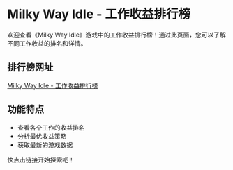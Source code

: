 # Milky Way Idle - 工作收益排行榜

欢迎查看《Milky Way Idle》游戏中的工作收益排行榜！通过此页面，您可以了解不同工作收益的排名和详情。

## 排行榜网址

[Milky Way Idle - 工作收益排行榜](https://luyh7.github.io/milky/)

## 功能特点

- 查看各个工作的收益排名
- 分析最优收益策略
- 获取最新的游戏数据

快点击链接开始探索吧！
